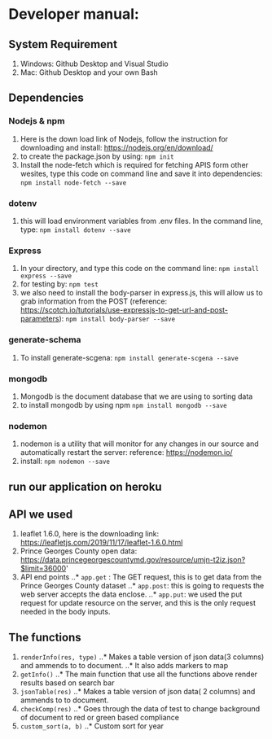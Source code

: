 Developer manual:
=================

## System Requirement
1. Windows: Github Desktop and Visual Studio
2. Mac: Github Desktop and your own Bash

## Dependencies
### Nodejs & npm
1. Here is the down load link of Nodejs, follow the instruction for downloading and install: https://nodejs.org/en/download/
2. to create the package.json by using:
    `npm init`
3. Install the node-fetch which is required for fetching APIS form other wesites, type this code on command line and save it into dependencies:
    `npm install node-fetch --save`

### dotenv
1. this will load environment variables from .env files. In the command line, type:
    `npm install dotenv --save`

### Express
1. In your directory, and type this code on the command line:
    `npm install express --save`
2. for testing by:
    `npm test`
3. we also need to install the body-parser in express.js, this will allow us to grab information from the POST (reference: https://scotch.io/tutorials/use-expressjs-to-get-url-and-post-parameters): 
    `npm install body-parser --save`

### generate-schema
1. To install generate-scgena:
    `npm install generate-scgena --save`

### mongodb
1. Mongodb is the document database that we are using to sorting data
2. to install mongodb by using npm
    `npm install mongodb --save`

### nodemon
1. nodemon is a utility that will monitor for any changes in our source and automatically restart the server: reference: https://nodemon.io/
2. install:
    `npm nodemon --save`

## run our application on heroku



## API we used
1. leaflet 1.6.0, here is the downloading link: https://leafletjs.com/2019/11/17/leaflet-1.6.0.html
2. Prince Georges County open data: https://data.princegeorgescountymd.gov/resource/umjn-t2iz.json?$limit=36000'
3. API end points
    ..* `app.get` : The GET request, this is to get data from the Prince Georges County dataset
    ..* `app.post`: this is going to requests the web server accepts the data enclose.
    ..* `app.put`: we used the put request for update resource on the server, and this is the only request needed in the body inputs.

 ## The functions
 1. `renderInfo(res, type)`
    ..* Makes a table version of json data(3 columns) and ammends to to document. 
    ..* It also adds markers to map
2. `getInfo()`
    ..* The main function that use all the functions above render results based on search bar
3. `jsonTable(res)`
    ..* Makes a table version of json data( 2 columns) and ammends to to document.
4. `checkComp(res)`
    ..* Goes through the data of test to change background of document to red or green based compliance
5. `custom_sort(a, b)`
    ..* Custom sort for year